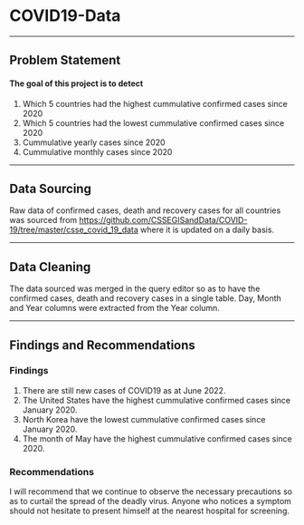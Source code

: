 # COVID19-Data
----
## Problem Statement
#### The goal of this project is to detect
1. Which 5 countries had the highest cummulative confirmed cases since 2020
2. Which 5 countries had the lowest cummulative confirmed cases since 2020
3. Cummulative yearly cases since 2020
4. Cummulative monthly cases since 2020
----
## Data Sourcing
Raw data of confirmed cases, death and recovery cases for all countries was sourced from https://github.com/CSSEGISandData/COVID-19/tree/master/csse_covid_19_data where it is updated on a daily basis.

----
## Data Cleaning
The data sourced was merged in the query editor so as to have the confirmed cases, death and recovery cases in a single table.
Day, Month and Year columns were extracted from the Year column.

----
## Findings and Recommendations
### Findings
1. There are still new cases of COVID19 as at June 2022.
2. The United States have the highest cummulative confirmed cases since January 2020.
3. North Korea have the lowest cummulative confirmed cases since January 2020.
4. The month of May have the highest cummulative confirmed cases since 2020.
### Recommendations
I will recommend that we continue to observe the necessary precautions so as to curtail the spread of the deadly virus. Anyone who notices a symptom should not hesitate to present himself at the nearest hospital for screening.
